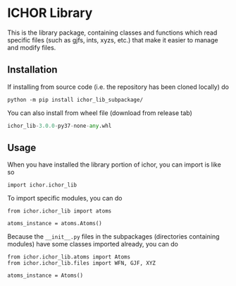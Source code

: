# ICHOR Library

This is the library package, containing classes and functions which read specific files (such as gjfs, ints, xyzs, etc.) that make it easier to manage and modify files.

## Installation

If installing from source code (i.e. the repository has been cloned locally) do

```
python -m pip install ichor_lib_subpackage/
```

You can also install from wheel file (download from release tab)

```python -m pip install 
ichor_lib-3.0.0-py37-none-any.whl
```

## Usage
When you have installed the library portion of ichor, you can import is like so

```
import ichor.ichor_lib
```

To import specific modules, you can do

```
from ichor.ichor_lib import atoms

atoms_instance = atoms.Atoms()
```

Because the `__init__.py` files in the subpackages (directories containing modules) have some classes imported already, you can do

```
from ichor.ichor_lib.atoms import Atoms
from ichor.ichor_lib.files import WFN, GJF, XYZ

atoms_instance = Atoms()
```
